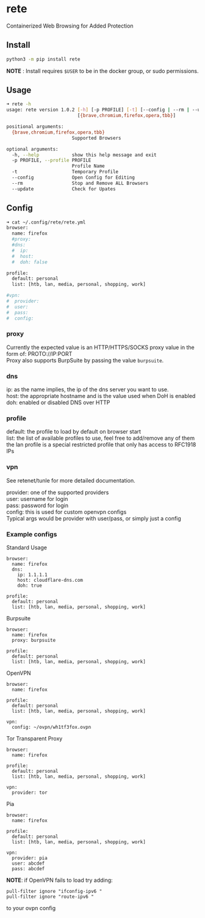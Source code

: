 # rete
Containerized Web Browsing for Added Protection 

##  Install

```bash
python3 -m pip install rete
```

**NOTE** : Install requires `$USER` to be in the docker group, or sudo permissions.


## Usage

```bash
➜ rete -h      
usage: rete version 1.0.2 [-h] [-p PROFILE] [-t] [--config | --rm | --update]
                          [{brave,chromium,firefox,opera,tbb}]

positional arguments:
  {brave,chromium,firefox,opera,tbb}
                        Supported Browsers

optional arguments:
  -h, --help            show this help message and exit
  -p PROFILE, --profile PROFILE
                        Profile Name
  -t                    Temporary Profile
  --config              Open Config for Editing
  --rm                  Stop and Remove ALL Browsers
  --update              Check for Upates

```

## Config
```bash
➜ cat ~/.config/rete/rete.yml
browser:
  name: firefox
  #proxy:
  #dns:
  #  ip: 
  #  host:
  #  doh: false

profile:
  default: personal
  list: [htb, lan, media, personal, shopping, work]

#vpn:
#  provider:
#  user:
#  pass:
#  config: 
```

### proxy
  Currently the expected value is an HTTP/HTTPS/SOCKS proxy value in the form of: PROTO://IP:PORT </br>
  Proxy also supports BurpSuite by passing the value `burpsuite`.

### dns
  ip: as the name implies, the ip of the dns server you want to use.</br>
  host: the appropriate hostname and is the value used when DoH is enabled</br>
  doh: enabled or disabled DNS over HTTP

### profile
default: the profile to load by default on browser start</br>
list: the list of available profiles to use, feel free to add/remove any of them</br>
 the lan profile is a special restricted profile that only has access to RFC1918 IPs

### vpn
 See retenet/tunle for more detailed documentation.</br>
 
 provider: one of the supported providers</br>
 user: username for login</br>
 pass: password for login</br>
 config: this is used for custom openvpn configs</br>
 Typical args would be provider with user/pass, or simply just a config</br>

### Example configs

Standard Usage
```
browser:
  name: firefox
  dns:
    ip: 1.1.1.1
    host: cloudflare-dns.com
    doh: true

profile:
  default: personal
  list: [htb, lan, media, personal, shopping, work]
```

Burpsuite
```
browser:
  name: firefox
  proxy: burpsuite

profile:
  default: personal
  list: [htb, lan, media, personal, shopping, work]
```

OpenVPN
```
browser:
  name: firefox

profile:
  default: personal
  list: [htb, lan, media, personal, shopping, work]

vpn:
  config: ~/ovpn/wh1tf3fox.ovpn
```

Tor Transparent Proxy
```
browser:
  name: firefox

profile:
  default: personal
  list: [htb, lan, media, personal, shopping, work]

vpn:
  provider: tor
```

Pia
```
browser:
  name: firefox

profile:
  default: personal
  list: [htb, lan, media, personal, shopping, work]

vpn:
  provider: pia
  user: abcdef
  pass: abcdef
```

**NOTE**: if OpenVPN fails to load try adding:
```
pull-filter ignore "ifconfig-ipv6 "
pull-filter ignore "route-ipv6 "
```
to your ovpn config
